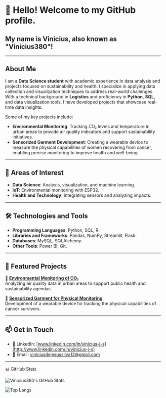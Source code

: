 # 👋 Hello! Welcome to my GitHub profile.

## My name is Vinicius, also known as "Vinicius380"!

---

## About Me

I am a **Data Science student** with academic experience in data analysis and projects focused on sustainability and health. I specialize in applying data collection and visualization techniques to address real-world challenges. With a technical background in **Logistics** and proficiency in **Python**, **SQL**, and data visualization tools, I have developed projects that showcase real-time data insights.

Some of my key projects include:

- **Environmental Monitoring**: Tracking CO₂ levels and temperature in urban areas to provide air quality indicators and support sustainability initiatives.
- **Sensorized Garment Development**: Creating a wearable device to measure the physical capabilities of women recovering from cancer, enabling precise monitoring to improve health and well-being.

---

## 🎯 Areas of Interest

- **Data Science**: Analysis, visualization, and machine learning.
- **IoT**: Environmental monitoring with ESP32.
- **Health and Technology**: Integrating sensors and analyzing impacts.

---

## 🛠️ Technologies and Tools

- **Programming Languages**: Python, SQL, R.
- **Libraries and Frameworks**: Pandas, NumPy, Streamlit, Flask.
- **Databases**: MySQL, SQLAlchemy.
- **Other Tools**: Power BI, Git.

---

## 🚀 Featured Projects

📌 **[Environmental Monitoring of CO₂](https://github.com/Vinicius380/IniciacaoCientifica)**\
Analyzing air quality data in urban areas to support public health and sustainability agendas.

📌 **[Sensorized Garment for Physical Monitoring](https://github.com/Vinicius380/Codigos_Projeto_Remama)**\
Development of a wearable device for tracking the physical capabilities of cancer survivors.

---

## 📫 Get in Touch

- 💼 LinkedIn: [www.linkedin.com/in/vinicius-j-s](http://www.linkedin.com/in/vinicius-j-s)
- 📧 Email: [viniciusdejesussilva12@gmail.com](mailto:viniciusdejesussilva12@gmail.com)

---
📊 GitHub Stats

![Vinicius380's GitHub Stats](https://github-readme-stats.vercel.app/api?username=Vinicius380&show_icons=true&theme=radical&include_all_commits=true&count_private=true)

![Top Langs](https://github-readme-stats.vercel.app/api/top-langs/?username=Vinicius380&layout=compact&theme=radical&langs_count=6)


